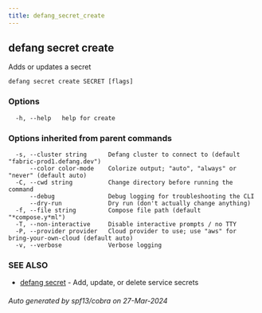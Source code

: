 ```yaml
---
title: defang_secret_create
---
```

## defang secret create

Adds or updates a secret

```
defang secret create SECRET [flags]
```

### Options

```
  -h, --help   help for create
```

### Options inherited from parent commands

```
  -s, --cluster string      Defang cluster to connect to (default "fabric-prod1.defang.dev")
      --color color-mode    Colorize output; "auto", "always" or "never" (default auto)
  -C, --cwd string          Change directory before running the command
      --debug               Debug logging for troubleshooting the CLI
      --dry-run             Dry run (don't actually change anything)
  -f, --file string         Compose file path (default "*compose.y*ml")
  -T, --non-interactive     Disable interactive prompts / no TTY
  -P, --provider provider   Cloud provider to use; use "aws" for bring-your-own-cloud (default auto)
  -v, --verbose             Verbose logging
```

### SEE ALSO

* [defang secret](defang_secret.md)	 - Add, update, or delete service secrets

###### Auto generated by spf13/cobra on 27-Mar-2024
